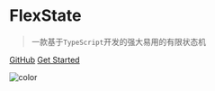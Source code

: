 <!-- ![logo](_media/icon.svg) -->

# FlexState

> 一款基于`TypeScript`开发的强大易用的有限状态机

[GitHub](https://gitee.com/zhangfisher/flexstate)
[Get Started](/readme)


![color](#f0f0f0)